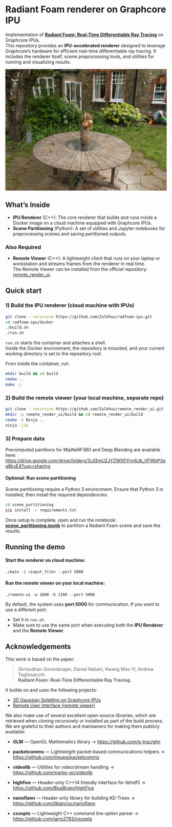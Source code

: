# Radiant Foam renderer on Graphcore IPU

Implementation of **[Radiant Foam: Real-Time Differentiable Ray Tracing](https://radfoam.github.io/)** on Graphcore IPUs.  
This repository provides an **IPU-accelerated renderer** designed to leverage Graphcore’s hardware for efficient real-time differentiable ray tracing. It includes the renderer itself, scene preprocessing tools, and utilities for running and visualizing results.

![Radiant Foam — garden](./assets/garden_rgb_image.png)

## What’s Inside

- **IPU Renderer** (C++): The core renderer that builds and runs inside a Docker image on a cloud machine equipped with Graphcore IPUs.  
- **Scene Partitioning** (Python): A set of utilities and Jupyter notebooks for preprocessing scenes and saving partitioned outputs.  

### Also Required
- **Remote Viewer** (C++): A lightweight client that runs on your laptop or workstation and streams frames from the renderer in real time.  
  The Remote Viewer can be installed from the official repository: [remote_render_ui](https://github.com/Zulkhuu/remote_render_ui).  



## Quick start

### 1) Build the IPU renderer (cloud machine with IPUs)
```bash
git clone --recursive https://github.com/Zulkhuu/radfoam-ipu.git
cd radfoam-ipu/docker
./build.sh
./run.sh
```

`run.sh` starts the container and attaches a shell.  
Inside the Docker environment, the repository is mounted, and your current working directory is set to the repository root.  

From inside the container, run:

```bash
mkdir build && cd build
cmake ..
make -j
```

### 2) Build the remote viewer (your local machine, separate repo)
```bash
git clone --recursive https://github.com/Zulkhuu/remote_render_ui.git
mkdir -p remote_render_ui/build && cd remote_render_ui/build
cmake -G Ninja ..
ninja -j16
```

### 3) Prepare data

Precomputed partitions for MipNeRF360 and Deep Blending are available here:  
<https://drive.google.com/drive/folders/1Ld3mUZJYZW05Yrm6Jb_VFWbP3qg8kyE4?usp=sharing>

#### Optional: Run scene partitioning

Scene partitioning require a Python 3 environment. Ensure that Python 3 is installed, then install the required dependencies:

```bash
cd scene_partitioning
pip install -r requirements.txt
```

Once setup is complete, open and run the notebook: **[scene_partitioning.ipynb](./scene_partitioning.ipynb)** to partition a Radiant Foam scene and save the results.  

## Running the demo

#### Start the renderer on cloud machine:
```
./main -i <input_file> --port 5000
```

#### Run the remote viewer on your local machine:
```
./remote-ui -w 1600 -h 1100 --port 5000
```

By default, the system uses **port 5000** for communication. If you want to use a different port: 
- Set it in `run.sh`.  
- Make sure to use the same port when executing both the **IPU Renderer** and the **Remote Viewer**.  

## Acknowledgements

This work is based on the paper:
> Shrisudhan Govindarajan, Daniel Rebain, Kwang Moo Yi, Andrea Tagliasacchi.  
> **Radiant Foam: Real-Time Differentiable Ray Tracing.**

It builds on and uses the following projects:
- [3D Gaussian Splatting on Graphcore IPUs](https://github.com/nmjfry/gaussian_splat_ipu)
- [Remote User Interface (remote viewer)](https://github.com/Zulkhuu/remote_render_ui)

We also make use of several excellent open-source libraries, which are retrieved when cloning recursively or installed as part of the build process. We are grateful to their authors and maintainers for making them publicly available:

- **GLM** — OpenGL Mathematics library → <https://github.com/g-truc/glm>

- **packetcomms** — Lightweight packet-based communications helpers → <https://github.com/mpups/packetcomms>

- **videolib** — Utilities for video/stream handling → <https://github.com/markp-gc/videolib>

- **highfive** — Header-only C++14 friendly interface for libhdf5 → <https://github.com/BlueBrain/HighFive>

- **nanoflann** — Header-only library for building KD-Trees → <https://github.com/jlblancoc/nanoflann>

- **cxxopts** — Lightweight C++ command line option parser → <https://github.com/jarro2783/cxxopts>